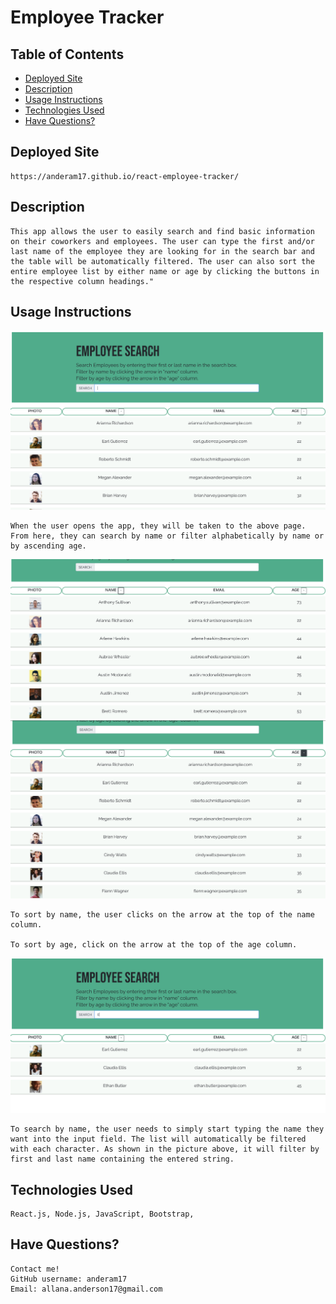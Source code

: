 # Employee Tracker
## Table of Contents 
* [Deployed Site](#deployed-site)
*  [Description](#description)
* [Usage Instructions](#usage-instructions)
*  [Technologies Used](#technologies-used)
*  [Have Questions?](#have-questions)

## Deployed Site

    https://anderam17.github.io/react-employee-tracker/


## Description

    This app allows the user to easily search and find basic information on their coworkers and employees. The user can type the first and/or last name of the employee they are looking for in the search bar and the table will be automatically filtered. The user can also sort the entire employee list by either name or age by clicking the buttons in the respective column headings." 

## Usage Instructions
![Home Page](./images/home-page.png)

    When the user opens the app, they will be taken to the above page. From here, they can search by name or filter alphabetically by name or by ascending age.

![sort by name](./images/sort-by-name.png)
![sort by age](./images/sort-by-age.png)

    To sort by name, the user clicks on the arrow at the top of the name column. 

    To sort by age, click on the arrow at the top of the age column. 

![Search Name](./images/search-name.png)

    To search by name, the user needs to simply start typing the name they want into the input field. The list will automatically be filtered with each character. As shown in the picture above, it will filter by first and last name containing the entered string.

## Technologies Used

    React.js, Node.js, JavaScript, Bootstrap, 

## Have Questions?
    Contact me!
    GitHub username: anderam17
    Email: allana.anderson17@gmail.com